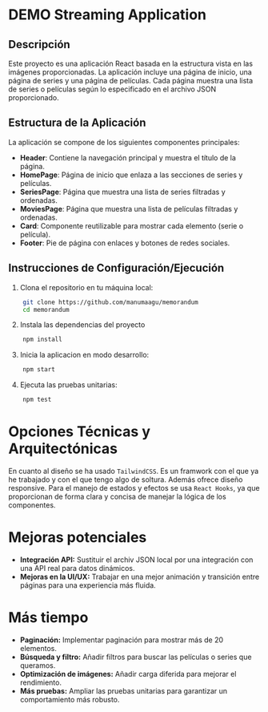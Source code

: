 # DEMO Streaming Application

## Descripción
Este proyecto es una aplicación React basada en la estructura vista en las imágenes proporcionadas. La aplicación incluye una página de inicio, una página de series y una página de películas. Cada página muestra una lista de series o películas según lo especificado en el archivo JSON proporcionado.

## Estructura de la Aplicación
La aplicación se compone de los siguientes componentes principales:
- **Header**: Contiene la navegación principal y muestra el título de la página.
- **HomePage**: Página de inicio que enlaza a las secciones de series y películas.
- **SeriesPage**: Página que muestra una lista de series filtradas y ordenadas.
- **MoviesPage**: Página que muestra una lista de películas filtradas y ordenadas.
- **Card**: Componente reutilizable para mostrar cada elemento (serie o película).
- **Footer**: Pie de página con enlaces y botones de redes sociales.

## Instrucciones de Configuración/Ejecución
1. Clona el repositorio en tu máquina local:
```bash
    git clone https://github.com/manumaagu/memorandum
    cd memorandum
```

2. Instala las dependencias del proyecto
```bash 
    npm install
```

3. Inicia la aplicacion en modo desarrollo:
```bash
    npm start
```

4. Ejecuta las pruebas unitarias:
```bash
    npm test
```

# Opciones Técnicas y Arquitectónicas
En cuanto al diseño se ha usado `TailwindCSS`. Es un framwork con el que ya he trabajado y con el que tengo algo de soltura. Además ofrece diseño responsive.
Para el manejo de estados y efectos se usa `React Hooks`, ya que proporcionan de forma clara y concisa de manejar la lógica de los componentes.

# Mejoras potenciales
- **Integración API:** Sustituir el archiv JSON local por una integración con una API real para datos dinámicos.
- **Mejoras en la UI/UX:** Trabajar en una mejor animación y transición entre páginas para una experiencia más fluida.

# Más tiempo
- **Paginación:** Implementar paginación para mostrar más de 20 elementos.
- **Búsqueda y filtro:** Añadir filtros para buscar las películas o series que queramos.
- **Optimización de imágenes:** Añadir carga diferida para mejorar el rendimiento.
- **Más pruebas:** Ampliar las pruebas unitarias para garantizar un comportamiento más robusto.
